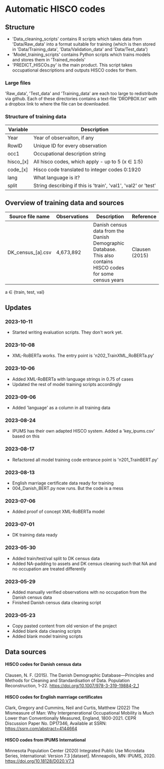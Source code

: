 # Automatic HISCO codes

## Structure
- 'Data_cleaning_scripts' contains R scripts which takes data from 'Data/Raw_data' into a format suitable for training (which is then stored in 'Data/Training_data', 'Data/Validation_data' and 'Data/Test_data')
- 'Model_training_scripts' contains Python scripts which trains models and stores them in 'Trained_models' 
- 'PREDICT_HISCOs.py' is the main product. This script takes occupational descriptions and outputs HISCO codes for them. 

### Large files
'Raw_data', 'Test_data' and 'Training_data' are each too large to redistribute via github. Each of these directories contains a text-file 'DROPBOX.txt' with a dropbox link to where the file can be downloaded.


### Structure of training data
| Variable              | Description                                                                                              |
|-----------------------|----------------------------------------------------------------------------------------------------------|
| Year | Year of observaiton, if any |
| RowID | Unique ID for every observation |
|occ1 | Occupational description string |
|hisco_[x] | All hisco codes, which apply - up to 5 (x $\in$ 1:5) |
|code_[x] | Hisco code translated to integer codes 0:1920 |
|lang | What language is it? |
|split | String describing if this is 'train', 'val1', 'val2' or 'test' |

## Overview of training data and sources
| Source file name | Observations | Description          | Reference    |
|------------------|--------------|----------------------|--------------|
| DK_census_[a].csv| 4,673,892    | Danish census data from the Danish Demographic Database. This also contains HISCO codes for some census years | Clausen (2015) |

a $\in$ {train, test, val}


## Updates

### 2023-10-11
- Started writing evaluation scripts. They don't work yet.

### 2023-10-08
- XML-RoBERTa works. The entry point is 'n202_TrainXML_RoBERTa.py'

### 2023-10-06
- Added XML-RoBERTa with language strings in 0.75 of cases 
- Updated the rest of model training scripts accordingly

### 2023-09-06
- Added 'language' as a column in all training data

### 2023-08-24
- IPUMS has their own adapted HISCO system. Added a 'key_ipums.csv' based on this

### 2023-08-17
- Refactored all model training code entrance point is 'n201_TrainBERT.py'

### 2023-08-13
- English marriage certificate data ready for training
- 004_Danish_BERT.py now runs. But the code is a mess

### 2023-07-06
- Added proof of concept XML-RoBERTa model

### 2023-07-01
- DK training data ready

### 2023-05-30
- Added train/test/val split to DK census data
- Added NA-padding to assets and DK census cleaning such that NA and no occupation are treated differently

### 2023-05-29
- Added manually verified observations with no occupation from the Danish census data
- Finished Danish census data cleaning script

### 2023-05-23 
- Copy pasted content from old version of the project
- Added blank data cleaning scripts
- Added blank model training scripts

## Data sources
#### HISCO codes for Danish census data
Clausen, N. F. (2015). The Danish Demographic Database—Principles and Methods for Cleaning and Standardisation
of Data. Population Reconstruction, 1–22. https://doi.org/10.1007/978-3-319-19884-2_1

#### HISCO codes for English marrriage certificates
Clark, Gregory and Cummins, Neil and Curtis, Matthew (2022) The Mismeasure of Man: Why Intergenerational Occupational Mobility is Much Lower than Conventionally Measured, England, 1800-2021. CEPR Discussion Paper No. DP17346, Available at SSRN: https://ssrn.com/abstract=4144664

#### HISCO codes from IPUMS International
Minnesota Population Center (2020) Integrated Public Use Microdata Series, International: Version 7.3 [dataset]. Minneapolis, MN: IPUMS, 2020. https://doi.org/10.18128/D020.V7.3
